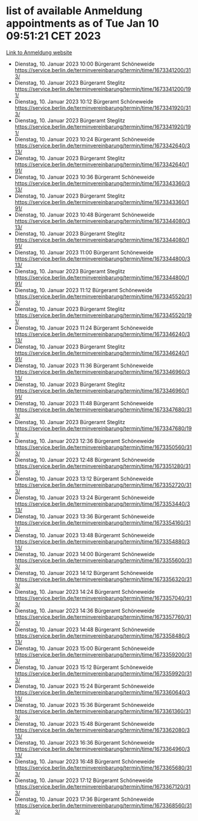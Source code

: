 # list of available Anmeldung appointments as of Tue Jan 10 09:51:21 CET 2023
[Link to Anmeldung website](https://service.berlin.de/terminvereinbarung/termin/tag.php?termin=0&anliegen[]=120686&dienstleisterlist=122210,122217,327316,122219,327312,122227,327314,122231,327346,122243,327348,122252,329742,122260,329745,122262,329748,122254,329751,122271,327278,122273,327274,122277,327276,330436,122280,327294,122282,327290,122284,327292,327539,122291,327270,122285,327266,122286,327264,122296,327268,150230,329760,122301,327282,122297,327286,122294,327284,122312,329763,122314,329775,122304,327330,122311,327334,122309,327332,122281,327352,122279,329772,122276,327324,122274,327326,122267,329766,122246,327318,122251,327320,122257,327322,122208,327298,122226,327300,121362,121364&herkunft=http%3A%2F%2Fservice.berlin.de%2Fdienstleistung%2F120686%2F)
- Dienstag, 10. Januar 2023 10:00 Bürgeramt Schöneweide https://service.berlin.de/terminvereinbarung/termin/time/1673341200/313/
- Dienstag, 10. Januar 2023  Bürgeramt Steglitz https://service.berlin.de/terminvereinbarung/termin/time/1673341200/191/
- Dienstag, 10. Januar 2023 10:12 Bürgeramt Schöneweide https://service.berlin.de/terminvereinbarung/termin/time/1673341920/313/
- Dienstag, 10. Januar 2023  Bürgeramt Steglitz https://service.berlin.de/terminvereinbarung/termin/time/1673341920/191/
- Dienstag, 10. Januar 2023 10:24 Bürgeramt Schöneweide https://service.berlin.de/terminvereinbarung/termin/time/1673342640/313/
- Dienstag, 10. Januar 2023  Bürgeramt Steglitz https://service.berlin.de/terminvereinbarung/termin/time/1673342640/191/
- Dienstag, 10. Januar 2023 10:36 Bürgeramt Schöneweide https://service.berlin.de/terminvereinbarung/termin/time/1673343360/313/
- Dienstag, 10. Januar 2023  Bürgeramt Steglitz https://service.berlin.de/terminvereinbarung/termin/time/1673343360/191/
- Dienstag, 10. Januar 2023 10:48 Bürgeramt Schöneweide https://service.berlin.de/terminvereinbarung/termin/time/1673344080/313/
- Dienstag, 10. Januar 2023  Bürgeramt Steglitz https://service.berlin.de/terminvereinbarung/termin/time/1673344080/191/
- Dienstag, 10. Januar 2023 11:00 Bürgeramt Schöneweide https://service.berlin.de/terminvereinbarung/termin/time/1673344800/313/
- Dienstag, 10. Januar 2023  Bürgeramt Steglitz https://service.berlin.de/terminvereinbarung/termin/time/1673344800/191/
- Dienstag, 10. Januar 2023 11:12 Bürgeramt Schöneweide https://service.berlin.de/terminvereinbarung/termin/time/1673345520/313/
- Dienstag, 10. Januar 2023  Bürgeramt Steglitz https://service.berlin.de/terminvereinbarung/termin/time/1673345520/191/
- Dienstag, 10. Januar 2023 11:24 Bürgeramt Schöneweide https://service.berlin.de/terminvereinbarung/termin/time/1673346240/313/
- Dienstag, 10. Januar 2023  Bürgeramt Steglitz https://service.berlin.de/terminvereinbarung/termin/time/1673346240/191/
- Dienstag, 10. Januar 2023 11:36 Bürgeramt Schöneweide https://service.berlin.de/terminvereinbarung/termin/time/1673346960/313/
- Dienstag, 10. Januar 2023  Bürgeramt Steglitz https://service.berlin.de/terminvereinbarung/termin/time/1673346960/191/
- Dienstag, 10. Januar 2023 11:48 Bürgeramt Schöneweide https://service.berlin.de/terminvereinbarung/termin/time/1673347680/313/
- Dienstag, 10. Januar 2023  Bürgeramt Steglitz https://service.berlin.de/terminvereinbarung/termin/time/1673347680/191/
- Dienstag, 10. Januar 2023 12:36 Bürgeramt Schöneweide https://service.berlin.de/terminvereinbarung/termin/time/1673350560/313/
- Dienstag, 10. Januar 2023 12:48 Bürgeramt Schöneweide https://service.berlin.de/terminvereinbarung/termin/time/1673351280/313/
- Dienstag, 10. Januar 2023 13:12 Bürgeramt Schöneweide https://service.berlin.de/terminvereinbarung/termin/time/1673352720/313/
- Dienstag, 10. Januar 2023 13:24 Bürgeramt Schöneweide https://service.berlin.de/terminvereinbarung/termin/time/1673353440/313/
- Dienstag, 10. Januar 2023 13:36 Bürgeramt Schöneweide https://service.berlin.de/terminvereinbarung/termin/time/1673354160/313/
- Dienstag, 10. Januar 2023 13:48 Bürgeramt Schöneweide https://service.berlin.de/terminvereinbarung/termin/time/1673354880/313/
- Dienstag, 10. Januar 2023 14:00 Bürgeramt Schöneweide https://service.berlin.de/terminvereinbarung/termin/time/1673355600/313/
- Dienstag, 10. Januar 2023 14:12 Bürgeramt Schöneweide https://service.berlin.de/terminvereinbarung/termin/time/1673356320/313/
- Dienstag, 10. Januar 2023 14:24 Bürgeramt Schöneweide https://service.berlin.de/terminvereinbarung/termin/time/1673357040/313/
- Dienstag, 10. Januar 2023 14:36 Bürgeramt Schöneweide https://service.berlin.de/terminvereinbarung/termin/time/1673357760/313/
- Dienstag, 10. Januar 2023 14:48 Bürgeramt Schöneweide https://service.berlin.de/terminvereinbarung/termin/time/1673358480/313/
- Dienstag, 10. Januar 2023 15:00 Bürgeramt Schöneweide https://service.berlin.de/terminvereinbarung/termin/time/1673359200/313/
- Dienstag, 10. Januar 2023 15:12 Bürgeramt Schöneweide https://service.berlin.de/terminvereinbarung/termin/time/1673359920/313/
- Dienstag, 10. Januar 2023 15:24 Bürgeramt Schöneweide https://service.berlin.de/terminvereinbarung/termin/time/1673360640/313/
- Dienstag, 10. Januar 2023 15:36 Bürgeramt Schöneweide https://service.berlin.de/terminvereinbarung/termin/time/1673361360/313/
- Dienstag, 10. Januar 2023 15:48 Bürgeramt Schöneweide https://service.berlin.de/terminvereinbarung/termin/time/1673362080/313/
- Dienstag, 10. Januar 2023 16:36 Bürgeramt Schöneweide https://service.berlin.de/terminvereinbarung/termin/time/1673364960/313/
- Dienstag, 10. Januar 2023 16:48 Bürgeramt Schöneweide https://service.berlin.de/terminvereinbarung/termin/time/1673365680/313/
- Dienstag, 10. Januar 2023 17:12 Bürgeramt Schöneweide https://service.berlin.de/terminvereinbarung/termin/time/1673367120/313/
- Dienstag, 10. Januar 2023 17:36 Bürgeramt Schöneweide https://service.berlin.de/terminvereinbarung/termin/time/1673368560/313/
